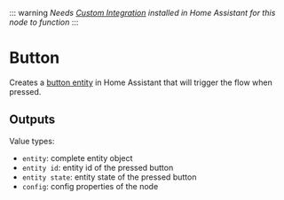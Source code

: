 ::: warning
_Needs [Custom Integration](https://github.com/zachowj/hass-node-red) installed
in Home Assistant for this node to function_
:::

# Button

Creates a [button entity](https://developers.home-assistant.io/docs/core/entity/button) in Home Assistant that will trigger the flow when pressed.

## Outputs

Value types:

- `entity`: complete entity object
- `entity id`: entity id of the pressed button
- `entity state`: entity state of the pressed button
- `config`: config properties of the node
